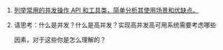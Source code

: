 1. [列举常用的并发操作 API 和工具类，简单分析其使用场景和优缺点。](doc/1.md)

2. 请思考：什么是并发？什么是高并发？实现高并发高可用系统需要考虑哪些

   因素，对于这些你是怎么理解的？ 

   

